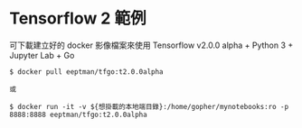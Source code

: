 # Tensorflow 2 範例

可下載建立好的 docker 影像檔案來使用 Tensorflow v2.0.0 alpha + Python 3 + Jupyter Lab + Go

	$ docker pull eeptman/tfgo:t2.0.0alpha

	或

	$ docker run -it -v ${想掛載的本地端目錄}:/home/gopher/mynotebooks:ro -p 8888:8888 eeptman/tfgo:t2.0.0alpha
